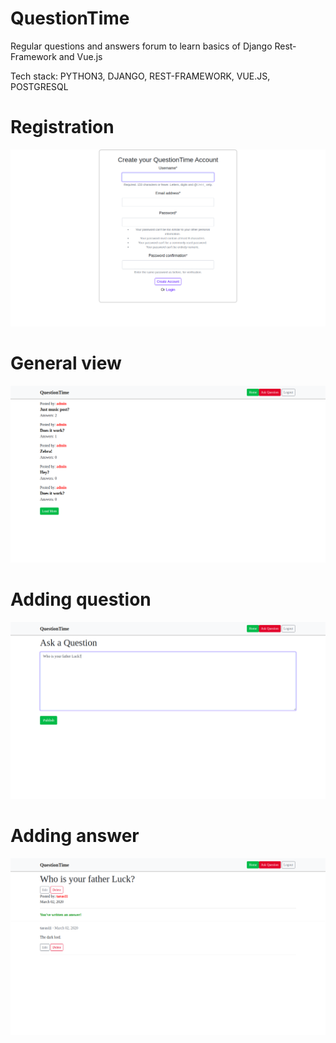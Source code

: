 # QuestionTime
Regular questions and answers forum to learn basics of Django Rest-Framework and Vue.js


Tech stack: PYTHON3, DJANGO, REST-FRAMEWORK, VUE.JS, POSTGRESQL

# Registration
![Registration](https://github.com/Taras2907/QuestionTime/blob/master/description_images/registration_q.png)

# General view
![General view](https://github.com/Taras2907/QuestionTime/blob/master/description_images/general_view_q.png)

# Adding question
![General view](https://github.com/Taras2907/QuestionTime/blob/master/description_images/adding_question.png)

# Adding answer
![General view](https://github.com/Taras2907/QuestionTime/blob/master/description_images/adding_answers.png)
